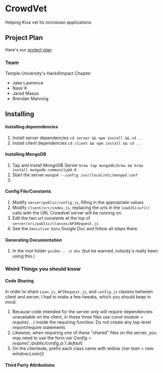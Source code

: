# CrowdVet
Helping Kiva vet its microloan applications

## Project Plan
Here's our [project plan](https://docs.google.com/document/d/1jrIrxAneA-t-oQ2bk3MPt95zJg_WvD7gXU905PUOoTw/edit)

### Team
Temple University's Hack4Impact Chapter
 * Jake Lawrence
 * Nasir K
 * Jared Massa
 * Brendan Manning

## Installing
#### Installing depeendencies
1. Install server dependencies `cd server && npm install && cd ..`
2. Install client dependencies `cd client && npm install && cd ..`
#### Installing MongoDB
1. Tap and Install MongoDB Server `brew tap mongodb/brew && brew install mongodb-community@4.0`
2. Start the server `mongod --config /usr/local/etc/mongod.conf`
3. 
#### Config File/Constants
1. Modify `server/public/config.js`, filling in the appropriate values
2. Modify `client/src/index.js`, replacing the urls in the `loadJS(<url>)` calls with the URL Crowdvet server will be running on.
3. Edit the two url constants at the top of `server/src/public/classes/APIRequest.js`
4. See the `Sensitive Data` Google Doc and follow all steps there.
#### Generating Documentation
1. In the root folder `yuidoc . -o doc` (but be warned, nobody's really been using this.)

### Weird Things you should know
#### Code Sharing
In order to share `Loan.js`, `APIRequest.js`, and `config.js` classes between client and server, I had to make a few tweaks, which you should keep in mind:
1. Because code intended for the server only will require dependencies unavailable on the client, in these three files *use const module = require(....)* inside the requiring function. Do not create any top-level import/require statements
2. Likewise, when requiring one of these "shared" files on the server, you may need to use the form *var Config = require('./public/config.js').default;*
3. On the clientside, prefix each class name with widow *(var loan = new window.Loan())*

#### Third Party Attributions
